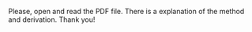 Please, open and read the PDF file. There is a explanation of the method and derivation. Thank you!
